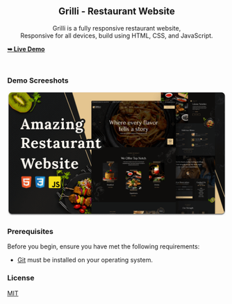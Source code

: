   <h2 align="center">Grilli - Restaurant Website</h2>

  <p align="center"> Grilli is a fully responsive restaurant website, <br />Responsive for all devices, build using HTML, CSS, and JavaScript. </p>

  <a href="https://codewithsadee.github.io/grilli/" align="center"><strong>➥ Live Demo</strong></a>

</div>

<br />

### Demo Screeshots

![Grilli Desktop Demo](./readme-images/desktop.png "Desktop Demo")

### Prerequisites

Before you begin, ensure you have met the following requirements:

* [Git](https://git-scm.com/downloads "Download Git") must be installed on your operating system.


### License

[MIT](https://choosealicense.com/licenses/mit/)
